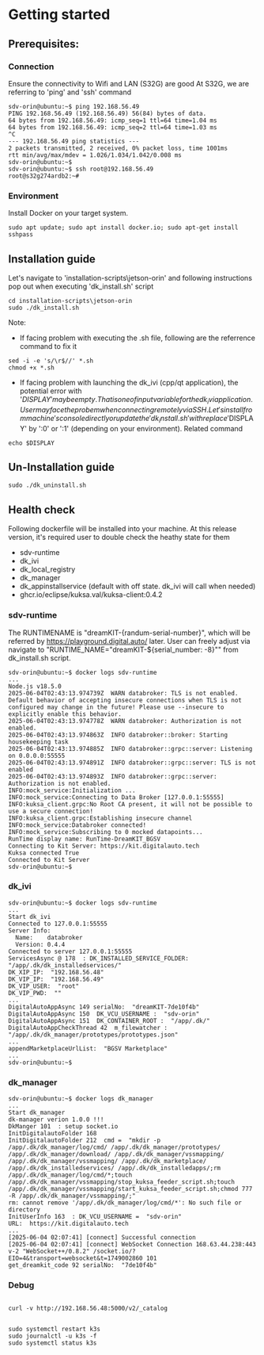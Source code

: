 # Getting started

## Prerequisites:

### Connection
Ensure the connectivity to Wifi and LAN (S32G) are good
At S32G, we are referring to 'ping' and 'ssh' command

```shell
sdv-orin@ubuntu:~$ ping 192.168.56.49
PING 192.168.56.49 (192.168.56.49) 56(84) bytes of data.
64 bytes from 192.168.56.49: icmp_seq=1 ttl=64 time=1.04 ms
64 bytes from 192.168.56.49: icmp_seq=2 ttl=64 time=1.03 ms
^C
--- 192.168.56.49 ping statistics ---
2 packets transmitted, 2 received, 0% packet loss, time 1001ms
rtt min/avg/max/mdev = 1.026/1.034/1.042/0.008 ms
sdv-orin@ubuntu:~$ 
sdv-orin@ubuntu:~$ ssh root@192.168.56.49
root@s32g274ardb2:~# 
```

### Environment
Install Docker on your target system.
```shell
sudo apt update; sudo apt install docker.io; sudo apt-get install sshpass
```

## Installation guide

Let's navigate to 'installation-scripts\jetson-orin' and following instructions pop out when executing 'dk_install.sh' script

```shell
cd installation-scripts\jetson-orin
sudo ./dk_install.sh
```

Note:
- If facing problem with executing the .sh file, following are the referrence command to fix it
```shell
sed -i -e 's/\r$//' *.sh
chmod +x *.sh
```
- If facing problem with launching the dk_ivi (cpp/qt application), the potential error with '$DISPLAY' may be empty.
That is one of input variable for the dk_ivi application. User may face the probem when connecting remotely via SSH.
Let's install from machine's console directly or update the 'dk_install.sh' with replace '$DISPLAY' by ':0' or ':1' (depending on your environment).
Related command
```shell
echo $DISPLAY
```

## Un-Installation guide
```shell
sudo ./dk_uninstall.sh
```

## Health check
Following dockerfile will be installed into your machine.
At this release version, it's required user to double check the heathy state for them
- sdv-runtime
- dk_ivi
- dk_local_registry
- dk_manager
- dk_appinstallservice (default with off state. dk_ivi will call when needed)
- ghcr.io/eclipse/kuksa.val/kuksa-client:0.4.2


### sdv-runtime

The RUNTIMENAME is "dreamKIT-{randum-serial-number}", which will be referred by https://playground.digital.auto/ later.
User can freely adjust via navigate to "RUNTIME_NAME="dreamKIT-${serial_number: -8}"" from dk_install.sh script.


```shell
sdv-orin@ubuntu:~$ docker logs sdv-runtime
...
Node.js v18.5.0
2025-06-04T02:43:13.974739Z  WARN databroker: TLS is not enabled. Default behavior of accepting insecure connections when TLS is not configured may change in the future! Please use --insecure to explicitly enable this behavior.
2025-06-04T02:43:13.974778Z  WARN databroker: Authorization is not enabled.
2025-06-04T02:43:13.974863Z  INFO databroker::broker: Starting housekeeping task
2025-06-04T02:43:13.974885Z  INFO databroker::grpc::server: Listening on 0.0.0.0:55555
2025-06-04T02:43:13.974891Z  INFO databroker::grpc::server: TLS is not enabled
2025-06-04T02:43:13.974893Z  INFO databroker::grpc::server: Authorization is not enabled.
INFO:mock_service:Initialization ...
INFO:mock_service:Connecting to Data Broker [127.0.0.1:55555]
INFO:kuksa_client.grpc:No Root CA present, it will not be possible to use a secure connection!
INFO:kuksa_client.grpc:Establishing insecure channel
INFO:mock_service:Databroker connected!
INFO:mock_service:Subscribing to 0 mocked datapoints...
RunTime display name: RunTime-DreamKIT_BGSV
Connecting to Kit Server: https://kit.digitalauto.tech
Kuksa connected True
Connected to Kit Server 
sdv-orin@ubuntu:~$ 
```

### dk_ivi

```shell
sdv-orin@ubuntu:~$ docker logs sdv-runtime
...
Start dk_ivi
Connected to 127.0.0.1:55555
Server Info:
  Name:    databroker
  Version: 0.4.4
Connected to server 127.0.0.1:55555
ServicesAsync @ 178  : DK_INSTALLED_SERVICE_FOLDER:  "/app/.dk/dk_installedservices/"
DK_XIP_IP:  "192.168.56.48"
DK_VIP_IP:  "192.168.56.49"
DK_VIP_USER:  "root"
DK_VIP_PWD:  ""
...
DigitalAutoAppAsync 149 serialNo:  "dreamKIT-7de10f4b"
DigitalAutoAppAsync 150  DK_VCU_USERNAME :  "sdv-orin"
DigitalAutoAppAsync 151  DK_CONTAINER_ROOT :  "/app/.dk/"
DigitalAutoAppCheckThread 42  m_filewatcher :  "/app/.dk/dk_manager/prototypes/prototypes.json"
...
appendMarketplaceUrlList:  "BGSV Marketplace"
...
sdv-orin@ubuntu:~$ 
```

### dk_manager

```shell
sdv-orin@ubuntu:~$ docker logs dk_manager
...
Start dk_manager
dk-manager verion 1.0.0 !!!
DkManger 101  : setup socket.io
InitDigitalautoFolder 168
InitDigitalautoFolder 212  cmd =  "mkdir -p /app/.dk/dk_manager/log/cmd/ /app/.dk/dk_manager/prototypes/ /app/.dk/dk_manager/download/ /app/.dk/dk_manager/vssmapping/ /app/.dk/dk_manager/vssmapping/ /app/.dk/dk_marketplace/ /app/.dk/dk_installedservices/ /app/.dk/dk_installedapps/;rm /app/.dk/dk_manager/log/cmd/*;touch /app/.dk/dk_manager/vssmapping/stop_kuksa_feeder_script.sh;touch /app/.dk/dk_manager/vssmapping/start_kuksa_feeder_script.sh;chmod 777 -R /app/.dk/dk_manager/vssmapping/;"
rm: cannot remove '/app/.dk/dk_manager/log/cmd/*': No such file or directory
InitUserInfo 163  : DK_VCU_USERNAME =  "sdv-orin"
URL:  https://kit.digitalauto.tech
...
[2025-06-04 02:07:41] [connect] Successful connection
[2025-06-04 02:07:41] [connect] WebSocket Connection 168.63.44.238:443 v-2 "WebSocket++/0.8.2" /socket.io/?EIO=4&transport=websocket&t=1749002860 101
get_dreamkit_code 92 serialNo:  "7de10f4b"
```

### Debug

```shell

curl -v http://192.168.56.48:5000/v2/_catalog
```

```shell

sudo systemctl restart k3s
sudo journalctl -u k3s -f
sudo systemctl status k3s

```
